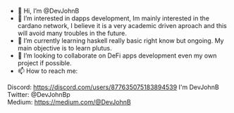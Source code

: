 - 👋 Hi, I’m @DevJohnB
- 👀 I’m interested in dapps development, Im mainly interested in the cardano network, I believe it is a very academic driven aproach and this will avoid many troubles in the future.
- 🌱 I’m currently learning haskell really basic right know but ongoing. My main objective is to learn plutus.
- 💞️ I’m looking to collaborate on DeFi apps development even my own project if possible.
- 📫 How to reach me:

Discord: https://discord.com/users/877635075183894539 I'm DevJohnB<br>
Twitter: @DevJohnBp<br>
Medium: https://medium.com/@DevJohnB<br> 




<!---
DevJohnB/DevJohnB is a ✨ special ✨ repository because its `README.md` (this file) appears on your GitHub profile.
You can click the Preview link to take a look at your changes.
--->
